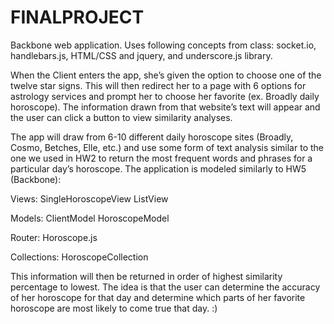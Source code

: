 # FINALPROJECT


Backbone web application. Uses following concepts from class: socket.io, handlebars.js, HTML/CSS and jquery, and underscore.js library. 

When the Client enters the app, she’s given the option to choose one of the twelve star signs. This will then redirect her to a page with 6 options for astrology services and prompt her to choose her favorite (ex. Broadly daily horoscope). The information drawn from that website’s text will appear and the user can click a button to view similarity analyses.

The app will draw from 6-10 different daily horoscope sites (Broadly, Cosmo, Betches, Elle, etc.) and use some form of text analysis similar to the one we used in HW2 to return the most frequent words and phrases for a particular day’s horoscope. The application is modeled similarly to HW5 (Backbone):

Views:
SingleHoroscopeView
ListView

Models:
ClientModel
HoroscopeModel


Router:
Horoscope.js

Collections:
HoroscopeCollection


This information will then be returned in order of highest similarity percentage to lowest. The idea is that the user can determine the accuracy of her horoscope for that day and determine which parts of her favorite horoscope are most likely to come true that day. :)
